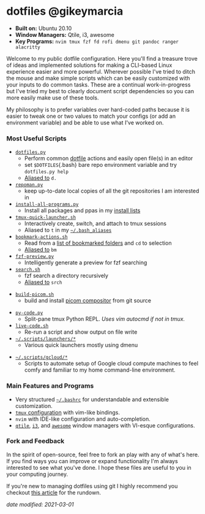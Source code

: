 # dotfiles @gikeymarcia

- **Built on:** Ubuntu 20.10
- **Window Managers:** Qtile, i3, awesome
- **Key Programs:** `nvim tmux fzf fd rofi dmenu git pandoc ranger alacritty`

Welcome to my public dotfile configuration. Here you'll find a treasure trove of ideas and implemented solutions for making a CLI-based Linux experience easier and more powerful. Wherever possible I've tried to ditch the mouse and make simple scripts which can be easily customized with your inputs to do common tasks. These are a continual work-in-progress but I've tried my best to clearly document script dependencies so you can more easily make use of these tools.

My philosophy is to prefer variables over hard-coded paths because it is easier to tweak one or two values to match your configs (or add an environment variable) and be able to use what I've worked on.

### Most Useful Scripts

* [`dotfiles.py`][py-dot]
    + Perform common [dotfile][atlassian dotfiles] actions and easily open file(s) in an editor
    + set `$DOTFILES`{.bash} bare repo environment variable and try `dotfiles.py help`
    + [Aliased to][alias] `d.`
* [`repoman.py`][repoman]
    + keep up-to-date local copies of all the git repositories I am interested in
* [`install-all-programs.py`][install all]
    + Install all packages and ppas in my [install lists][install lists]
* [`tmux-quick-launcher.sh`][tquick]
    + Interactively create, switch, and attach to tmux sessions
    + Aliased to `t` in my [`~/.bash_aliases`][alias]
* [`bookmark-actions.sh`][bookmarks]
    + Read from a [list of bookmarked folders][bm] and `cd` to selection
    + [Aliased to][alias] `bm`
* [`fzf-preview.py`][fzf prev]
    + Intelligently generate a preview for fzf searching
* [`search.sh`][srch]
    + fzf search a directory recursively
    + [Aliased to][alias] `srch`
+ [`build-picom.sh`][build picom]
    + build and install [picom compositor][picom] from git source
* [`py-code.py`][py-code]
    + Split-pane tmux Python REPL. _Uses vim autocmd if not in tmux._
* [`live-code.sh`][live-code]
    + Re-run a script and show output on file write
* [`~/.scripts/launchers/*`][launchers]
    + Various quick launchers mostly using dmenu
- [`~/.scripts/gcloud/*`][gcloud]
    + Scripts to automate setup of Google cloud compute machines to feel comfy and familiar to my home command-line environment.

### Main Features and Programs

- Very structured [`~/.bashrc`][bashrc] for understandable and extensible customization.
- [`tmux` configuration][tmux] with vim-like bindings.
- `nvim` with IDE-like configuration and auto-completion.
- [`qtile`][qtile cfg], [`i3`][i3 cfg], and [`awesome`][awesome] window managers with VI-esque configurations.

### Fork and Feedback

In the spirit of open-source, feel free to fork an play with any of what's here. If you find ways you can improve or expand functionality I'm always interested to see what you've done. I hope these files are useful to you in your computing journey.

If you're new to managing dotfiles using git I highly recommend you checkout [this article][atlassian dotfiles] for the rundown.

_date modified: 2021-03-01_


[atlassian dotfiles]: <https://www.atlassian.com/git/tutorials/dotfiles>
"The best way to store your dotfiles: A bare Git repository"
[tquick]: <https://github.com/gikeymarcia/dotfiles/blob/master/.scripts/tmux/tmux-quick-launcher.sh>
"Quickly create and choose tmux sessions."
[launchers]: <https://github.com/gikeymarcia/dotfiles/tree/master/.scripts/launchers>
"Bash scripts to quickly select and launch applications/documents/sites"
[py-dot]: <https://github.com/gikeymarcia/dotfiles/blob/master/.scripts/python/dotfiles.py>
"Quickly add, edit, status, log, (and more!) git controlled dotfiles."
[bookmarks]: <https://github.com/gikeymarcia/dotfiles/blob/master/.scripts/commands/bookmark-actions.sh>
"Interactively select bookmark location to jump to."
[fzf prev]: <https://github.com/gikeymarcia/dotfiles/blob/master/.scripts/dotfiles/fzf-preview.py>
"Intelligently preview files when filtering with the fzf"
[og dotfiles]: <https://github.com/gikeymarcia/dotfiles/tree/master/.scripts/dotfiles>
"Quickly perform common dotfile actions."
[srch]: <https://github.com/gikeymarcia/dotfiles/blob/master/.scripts/commands/search.sh>
"Interactively find files quickly."
[py-code]: <https://github.com/gikeymarcia/dotfiles/blob/master/.scripts/commands/py-code.py>
"Launch a Python REPL with either Tmux split-pane preview or vim autocmd"
[live-code]: <https://github.com/gikeymarcia/dotfiles/blob/master/.scripts/commands/live-code.sh>
"Turn a terminal window into a REPL-on-write preview of scripts."
[bashrc]: <https://github.com/gikeymarcia/dotfiles/blob/master/.bashrc>
"~/.bashrc"
[gcloud]: <https://github.com/gikeymarcia/dotfiles/tree/master/.scripts/gcloud>
"Scripts to automate setting up google cloud compute machines."
[tmux]: <https://github.com/gikeymarcia/dotfiles/blob/master/.tmux.conf>
"tmux config with vim-like bindings."
[alias]: <https://github.com/gikeymarcia/dotfiles/blob/master/.bash_aliases>
"Bash aliases"
[install all]: <https://github.com/gikeymarcia/dotfiles/blob/master/.scripts/python/install-all-programs.py>
"Install all programs for: apt, pip, snap, npm, cargo"
[install lists]: <https://github.com/gikeymarcia/dotfiles/tree/master/.config/apt>
"Packages, ppas, and snaps OH MY!"
[bm]: <https://github.com/gikeymarcia/dotfiles/blob/master/.config/bookmarks-dirs.dirs>
"bookmark directories"
[awesome]: <https://github.com/gikeymarcia/dotfiles/tree/master/.config/awesome>
"AwesomeWM configuration directory"
[build picom]: <https://github.com/gikeymarcia/dotfiles/blob/master/.scripts/setup/build-picom.sh>
"Build and install picom from source"
[picom]: <https://github.com/yshui/picom>
"A lightweight compositor for X11"
[qtile cfg]: <https://github.com/gikeymarcia/dotfiles/blob/master/.config/qtile/config.py>
"Qtile: a hackable window manager written in Python"
[i3 cfg]: <https://github.com/gikeymarcia/dotfiles/tree/master/.config/i3>
"i3 window manager configuration files"
[repoman]: <https://github.com/gikeymarcia/dotfiles/blob/master/.scripts/python/repoman.py>
"Easily keep a local library of git repos. FOSS FOREVER!!"
